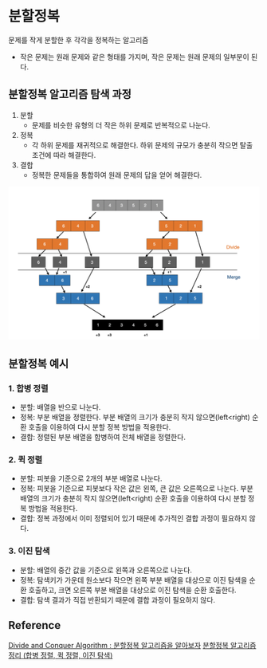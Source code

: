# 분할정복

문제를 작게 분할한 후 각각을 정복하는 알고리즘

- 작은 문제는 원래 문제와 같은 형태를 가지며, 작은 문제는 원래 문제의 일부분이 된다.

## 분할정복 알고리즘 탐색 과정

1. 분할
   - 문제를 비슷한 유형의 더 작은 하위 문제로 반복적으로 나눈다.
2. 정복
   - 각 하위 문제를 재귀적으로 해결한다. 하위 문제의 규모가 충분히 작으면 탈출 조건에 따라 해결한다.
3. 결합
   - 정복한 문제들을 통합하여 원래 문제의 답을 얻어 해결한다.

![alt text](./image/divide_and_conquer.png)

## 분할정복 예시

### 1. 합병 정렬

- 분할: 배열을 반으로 나눈다.
- 정복: 부분 배열을 정렬한다. 부분 배열의 크기가 충분히 작지 않으면(left<right) 순환 호출을 이용하여 다시 분할 정복 방법을 적용한다.
- 결합: 정렬된 부분 배열을 합병하여 전체 배열을 정렬한다.

### 2. 퀵 정렬

- 분할: 피봇을 기준으로 2개의 부분 배열로 나눈다.
- 정복: 피봇을 기준으로 피봇보다 작은 값은 왼쪽, 큰 값은 오른쪽으로 나눈다. 부분 배열의 크기가 충분히 작지 않으면(left<right) 순환 호출을 이용하여 다시 분할 정복 방법을 적용한다.
- 결합: 정복 과정에서 이미 정렬되어 있기 때문에 추가적인 결합 과정이 필요하지 않다.

### 3. 이진 탐색

- 분할: 배열의 중간 값을 기준으로 왼쪽과 오른쪽으로 나눈다.
- 정복: 탐색키가 가운데 원소보다 작으면 왼쪽 부분 배열을 대상으로 이진 탐색을 순환 호출하고, 크면 오른쪽 부분 배열을 대상으로 이진 탐색을 순환 호출한다.
- 결합: 탐색 결과가 직접 반환되기 때문에 결합 과정이 필요하지 않다.

## Reference

[Divide and Conquer Algorithm : 분할정복 알고리즘을 알아보자](https://olrlobt.tistory.com/45)
[분할정복 알고리즘 정리 (합병 정렬, 퀵 정렬, 이진 탐색)](https://loosie.tistory.com/237)
